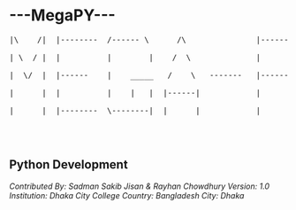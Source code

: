 <h1>---MegaPY---</h1>

<pre>
|\    /|  |--------  /------ \      /\               |------\   \     / <br>
| \  / |  |          |        |    /  \              |       |   \   /  <br>
|  \/  |  |------    |    _____   /    \   -------   |------/     \ /   <br>
|      |  |          |    |   |  |------|            |             |    <br>
|      |  |--------  \--------|  |      |            |             |    <br><br><br>
</pre>


<h2>Python Development</h2>

<address>
Contributed By: Sadman Sakib Jisan & Rayhan Chowdhury
Version: 1.0
Institution: Dhaka City College
Country: Bangladesh
City: Dhaka
</address>
